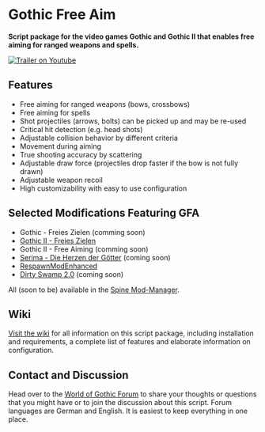 Gothic Free Aim
===============

**Script package for the video games Gothic and Gothic II that enables free aiming for ranged weapons and spells.**

[![Trailer on Youtube](https://raw.githubusercontent.com/wiki/szapp/GothicFreeAim/media/thumb_small.jpg)](http://www.youtube.com/watch?v=9CrFlxo21Qw)


Features
--------

- Free aiming for ranged weapons (bows, crossbows)
- Free aiming for spells
- Shot projectiles (arrows, bolts) can be picked up and may be re-used
- Critical hit detection (e.g. head shots)
- Adjustable collision behavior by different criteria
- Movement during aiming
- True shooting accuracy by scattering
- Adjustable draw force (projectiles drop faster if the bow is not fully drawn)
- Adjustable weapon recoil
- High customizability with easy to use configuration


Selected Modifications Featuring GFA
------------------------------------

- Gothic - Freies Zielen (comming soon)
- [Gothic II - Freies Zielen](http://forum.worldofplayers.de/forum/threads/1482039)
- Gothic II - Free Aiming (comming soon)
- [Serima - Die Herzen der Götter](http://forum.worldofplayers.de/forum/threads/1465197) (coming soon)
- [RespawnModEnhanced](http://forum.worldofplayers.de/forum/threads/1493169)
- [Dirty Swamp 2.0](http://forum.worldofplayers.de/forum/threads/1490097) (coming soon)

All (soon to be) available in the [Spine Mod-Manager](http://forum.worldofplayers.de/forum/threads/1499872).


Wiki
----

[Visit the wiki](https://github.com/szapp/GothicFreeAim/wiki) for all information on this script package, including
installation and requirements, a complete list of features and elaborate information on configuration.



Contact and Discussion
----------------------

Head over to the [World of Gothic Forum](http://forum.worldofplayers.de/forum/threads/1473223) to share your thoughts or
questions that you might have or to join the discussion about this script. Forum languages are German and English. It is
easiest to keep everything in one place.
